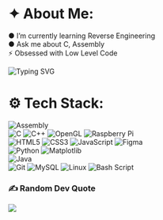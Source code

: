 # ✦ About Me:
● I’m currently learning Reverse Engineering<br>● Ask me about C, Assembly<br>⚡ Obsessed with Low Level Code

![Typing SVG](https://readme-typing-svg.demolab.com?font=Ubuntu&pause=1000&color=6969FE&center=true&width=435&lines=BTW+&nbsp;+I+&nbsp;+Use+&nbsp;+Arch;Web+%7C+Apps+%7C+Reversing+%7C+Low-Level;Make.+&nbsp;+Break.+&nbsp;+Repeat.)

# ⚙ Tech Stack:
![Assembly](https://img.shields.io/badge/Assembly-525252?style=for-the-badge&logo=assemblyscript&logoColor=white)<br>![C](https://img.shields.io/badge/c-%2300599C.svg?style=for-the-badge&logo=c&logoColor=white) ![C++](https://img.shields.io/badge/c++-%2300599C.svg?style=for-the-badge&logo=c%2B%2B&logoColor=white) ![OpenGL](https://img.shields.io/badge/OpenGL-%23FFFFFF.svg?style=for-the-badge&logo=opengl) ![Raspberry Pi](https://img.shields.io/badge/-Raspberry_Pi-C51A4A?style=for-the-badge&logo=Raspberry-Pi)<br>![HTML5](https://img.shields.io/badge/html5-%23E34F26.svg?style=for-the-badge&logo=html5&logoColor=white) ![CSS3](https://img.shields.io/badge/css3-%231572B6.svg?style=for-the-badge&logo=css3&logoColor=white) ![JavaScript](https://img.shields.io/badge/javascript-%23323330.svg?style=for-the-badge&logo=javascript&logoColor=%23F7DF1E) ![Figma](https://img.shields.io/badge/figma-%23F24E1E.svg?style=for-the-badge&logo=figma&logoColor=white)<br>![Python](https://img.shields.io/badge/python-3670A0?style=for-the-badge&logo=python&logoColor=ffdd54) ![Matplotlib](https://img.shields.io/badge/Matplotlib-%23ffffff.svg?style=for-the-badge&logo=Matplotlib&logoColor=black)<br>![Java](https://img.shields.io/badge/java-%23ED8B00.svg?style=for-the-badge&logo=openjdk&logoColor=white)<br>![Git](https://img.shields.io/badge/git-%23F05033.svg?style=for-the-badge&logo=git&logoColor=white) ![MySQL](https://img.shields.io/badge/mysql-4479A1.svg?style=for-the-badge&logo=mysql&logoColor=white) ![Linux](https://img.shields.io/badge/linux-%23FCC624.svg?style=for-the-badge&logo=linux&logoColor=black) ![Bash Script](https://img.shields.io/badge/bash_script-%23121011.svg?style=for-the-badge&logo=gnu-bash&logoColor=white)

### ✍️ Random Dev Quote
![](https://quotes-github-readme.vercel.app/api?type=horizontal&theme=tokyonight)
